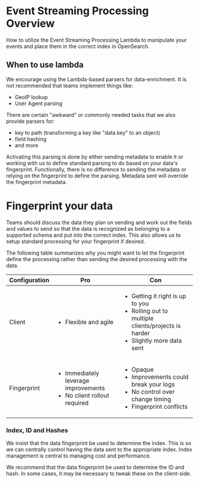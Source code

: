# Event Streaming Processing Overview

How to utilize the Event Streaming Processing Lambda to manipulate your events and place them in the correct index in OpenSearch.

## When to use lambda

We encourage using the Lambda-based parsers for data-enrichment. It is not recommended that teams implement things like:

* GeoIP lookup
* User Agent parsing

There are certain "awkward" or commonly needed tasks that we also provide parsers for:

* key to path (transforming a key like "data.key" to an object)
* field hashing
* and more

Activating this parsing is done by either sending metadata to enable it or working with us to define standard parsing to do based on your data's fingerprint. Functionally, there is no difference to sending the metadata or relying on the fingerprint to define the parsing. Metadata sent will override the fingerprint metadata.

# Fingerprint your data

Teams should discuss the data they plan on sending and work out the fields and values to send so that the data is recognized as belonging to a supported schema and put into the correct index. This also allows us to setup standard processing for your fingerprint if desired.

The following table summarizes why you might want to let the fingerprint define the processing rather than sending the desired processing with the data.

| Configuration | Pro | Con |
| ---	| --- | --- |
| Client | <ul><li>Flexible and agile</li></ul> | <ul><li>Getting it right is up to you</li><li>Rolling out to multiple clients/projects is harder</li><li>Slightly more data sent</li></ul> |
| Fingerprint | <ul><li>Immediately leverage improvements</li><li>No client rollout required</li></ul> | <ul><li>Opaque</li><li>Improvements could break your logs</li><li>No control over change timing</li><li>Fingerprint conflicts</li></ul> |

### Index, ID and Hashes

We insist that the data fingerprint be used to determine the index. This is so we can centrally control having the data sent to the appropriate index. Index management is central to managing cost and performance.

We recommend that the data fingerprint be used to determine the ID and hash. In some cases, it may be necessary to tweak these on the client-side.
